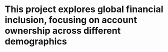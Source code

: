 # This project explores global financial inclusion, focusing on account ownership across different demographics
